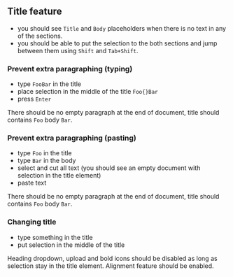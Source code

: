 ## Title feature

- you should see `Title` and `Body` placeholders when there is no text in any of the sections.
- you should be able to put the selection to the both sections and jump between them using `Shift` and `Tab+Shift`.

### Prevent extra paragraphing (typing)

- type `FooBar` in the title
- place selection in the middle of the title `Foo{}Bar`
- press `Enter`

There should be no empty paragraph at the end of document, title should contains `Foo` body `Bar`.

### Prevent extra paragraphing (pasting)

- type `Foo` in the title
- type `Bar` in the body
- select and cut all text (you should see an empty document with selection in the title element)
- paste text

There should be no empty paragraph at the end of document, title should contains `Foo` body `Bar`.

### Changing title

- type something in the title
- put selection in the middle of the title

Heading dropdown, upload and bold icons should be disabled as long as selection stay in the title element.
Alignment feature should be enabled.
